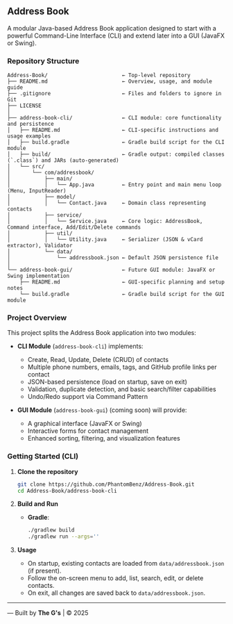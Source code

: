 ## Address Book

A modular Java-based Address Book application designed to start with a powerful Command-Line Interface (CLI) and extend later into a GUI (JavaFX or Swing).

### Repository Structure

```
Address-Book/                        ← Top-level repository
├── README.md                        ← Overview, usage, and module guide
├── .gitignore                       ← Files and folders to ignore in Git
├── LICENSE
│
├── address-book-cli/                ← CLI module: core functionality and persistence
│   ├── README.md                    ← CLI-specific instructions and usage examples
│   ├── build.gradle                 ← Gradle build script for the CLI module
│   ├── build/                       ← Gradle output: compiled classes (`.class`) and JARs (auto-generated)
│   └── src/
│       └── com/addressbook/
│           ├── main/
│           │   └── App.java         ← Entry point and main menu loop (Menu, InputReader)
│           ├── model/
│           │   └── Contact.java     ← Domain class representing contacts
│           ├── service/
│           │   └── Service.java     ← Core logic: AddressBook, Command interface, Add/Edit/Delete commands
│           ├── util/
│           │   └── Utility.java     ← Serializer (JSON & vCard extractor), Validator
│           └── data/
│               └── addressbook.json ← Default JSON persistence file
│
└── address-book-gui/                ← Future GUI module: JavaFX or Swing implementation
    ├── README.md                    ← GUI-specific planning and setup notes
    └── build.gradle                 ← Gradle build script for the GUI module
```

### Project Overview

This project splits the Address Book application into two modules:

- **CLI Module** (`address-book-cli`) implements:
  - Create, Read, Update, Delete (CRUD) of contacts
  - Multiple phone numbers, emails, tags, and GitHub profile links per contact
  - JSON-based persistence (load on startup, save on exit)
  - Validation, duplicate detection, and basic search/filter capabilities
  - Undo/Redo support via Command Pattern

- **GUI Module** (`address-book-gui`) (coming soon) will provide:
  - A graphical interface (JavaFX or Swing)
  - Interactive forms for contact management
  - Enhanced sorting, filtering, and visualization features

### Getting Started (CLI)

1. **Clone the repository**
   ```bash
   git clone https://github.com/PhantomBenz/Address-Book.git
   cd Address-Book/address-book-cli
   ```

2. **Build and Run**

   * **Gradle**:

     ```bash
     ./gradlew build
     ./gradlew run --args=''
     ```

3. **Usage**

   * On startup, existing contacts are loaded from `data/addressbook.json` (if present).
   * Follow the on-screen menu to add, list, search, edit, or delete contacts.
   * On exit, all changes are saved back to `data/addressbook.json`.
<!-- ├── .github/                      ← GitHub configuration: CI/CD, issue & PR templates, project board
│   ├── workflows/ci.yml
│   ├── ISSUE_TEMPLATE/
│   └── PULL_REQUEST_TEMPLATE.md -->
<!-- 
### Contributing

See [CONTRIBUTING.md](.github/CONTRIBUTING.md) for guidelines on reporting issues, submitting pull requests, and coding conventions.

### Roadmap

* **v0.1**: Core CLI features + JSON persistence
* **v0.2**: Validation, tagging, undo/redo
* **v0.3**: Import/export (CSV/vCard), grouping
* **v1.0**: GUI module release -->

---

— Built by **The G's** | © 2025
